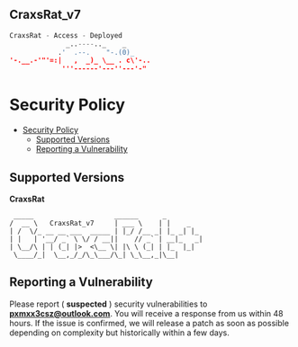 ## CraxsRat_v7
```python
CraxsRat - Access - Deployed
              _..----.._    _
            .'  .--.    "-.(0)_
'-.__.-'"'=:|   ,  _)_ \__ . c\'-..
             '''------'---''---'-"
```

# Security Policy
- [Security Policy](https://github.com/pxcs/craxsrat_v7/)
  - [Supported Versions](pxmxx3csz@outlook.com)
  - [Reporting a Vulnerability](pxmxx3csz@outlook.com)

## Supported Versions

**CraxsRat**
```shell
 _____                    ______      _         
/  __ \   CraxsRat_v7     | ___ \    | |    _   
| /  \/_ __ __ ___  _____ | |_/ /__ _| |_ _| |_ 
| |   | '__/ _` \ \/ / __||    // _` | __|_   _|
| \__/\ | | (_| |>  <\__ \| |\ \ (_| | |_  |_|  
 \____/_|  \__,_/_/\_\___/\_| \_\__,_|\__|                                                      
```

## Reporting a Vulnerability

Please report ( **suspected** ) security vulnerabilities to
**[pxmxx3csz@outlook.com](pxmxx3csz@outlook.com)**. You will receive a response from
us within 48 hours. If the issue is confirmed, we will release a patch as soon
as possible depending on complexity but historically within a few days.
